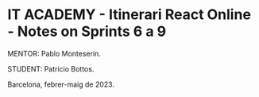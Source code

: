 # IT ACADEMY - Itinerari React Online - Notes on Sprints 6 a 9

MENTOR: Pablo Monteserín.

STUDENT: Patricio Bottos. 

Barcelona, febrer-maig de 2023.
